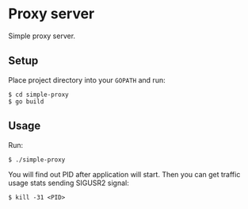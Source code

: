 # Proxy server

Simple proxy server.

## Setup

Place project directory into your `GOPATH` and run:

```
$ cd simple-proxy
$ go build
```

## Usage

Run:

```
$ ./simple-proxy
```

You will find out PID after application will start. Then you can get traffic usage stats sending SIGUSR2 signal:

```
$ kill -31 <PID>
```
